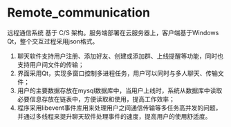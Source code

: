 # Remote_communication
远程通信系统
基于 C/S 架构。服务端部署在云服务器上，客户端基于Windows Qt，整个交互过程采用json格式。
1. 聊天软件支持用户注册、添加好友、创建或添加群、上线提醒等功能，同时也支持用户间文件的传输；
2. 界面采用Qt，实现多窗口控制多进程任务，用户可以同时与多人聊天、传输文件；
3. 用户的主要数据存放在mysql数据库中，当用户上线时，系统从数据库中读取必要信息存放在链表中，方便读取和使用，提高工作效率；
4. 程序采用libevent事件库用来处理用户之间通信传输等多任务高并发的问题，并通过多线程来提升聊天软件处理事件的速度，提高用户的使用舒适度。
